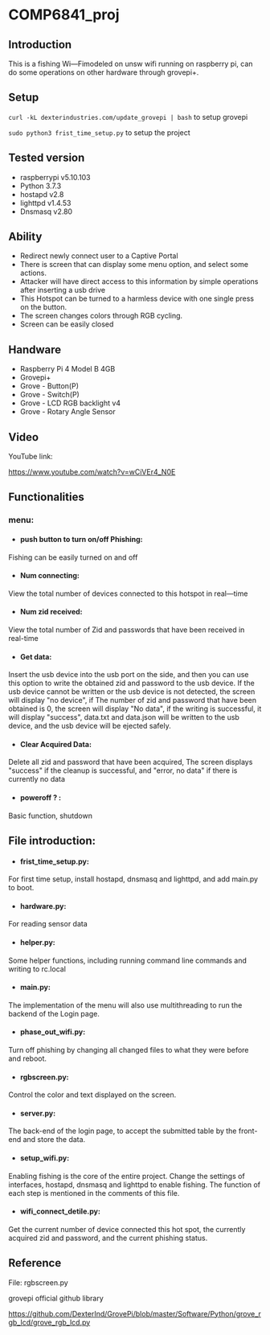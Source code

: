 # COMP6841_proj
## **Introduction**
This is a fishing Wi—Fimodeled on unsw wifi running on raspberry pi, can do some operations on other hardware through grovepi+.

## **Setup**

`
curl -kL dexterindustries.com/update_grovepi | bash
`
to setup grovepi

`
sudo python3 frist_time_setup.py
`
to setup the project

## **Tested version**
+ raspberrypi v5.10.103
+ Python 3.7.3
+ hostapd v2.8
+ lighttpd v1.4.53
+ Dnsmasq v2.80

## **Ability**
+ Redirect newly connect user to a Captive Portal
+ There is screen that can display some menu option, and select some actions.
+ Attacker will have direct access to this information by simple operations after inserting a usb drive
+ This Hotspot can be turned to a harmless device with one single press on the button.
+ The screen changes colors through RGB cycling.
+ Screen can be easily closed

## **Handware**
+ Raspberry Pi 4 Model B 4GB
+ Grovepi+
+ Grove - Button(P)
+ Grove - Switch(P)
+ Grove - LCD RGB backlight v4
+ Grove - Rotary Angle Sensor

## **Video**
YouTube link:

https://www.youtube.com/watch?v=wCiVEr4_N0E

## **Functionalities**
### **menu**:
  + #### push button to turn on/off Phishing:
  Fishing can be easily turned on and off
  + #### Num connecting:
  View  the total number of devices connected to this hotspot in real—time
  + #### Num zid received:
  View the total number of Zid and passwords that have been received in real-time
  + #### Get data:
  Insert the usb device into the usb port on the side, and then you can use this option to write the obtained zid and password to the usb device. If the usb device cannot be written or the usb device is not detected, the screen will display "no device", if The number of zid and password that have been obtained is 0, the screen will display "No data", if the writing is successful, it will display "success", data.txt and data.json will be written to the usb device, and the usb device will be ejected safely.
  + #### Clear Acquired Data:
  Delete all zid and password that have been acquired, The screen displays "success" if the cleanup is successful, and "error, no data" if there is currently no data
  + #### poweroff ? :
  Basic function, shutdown

## **File introduction**:
  + #### frist_time_setup.py:
  For first time setup, install hostapd, dnsmasq and lighttpd, and add main.py to boot.
  + #### hardware.py:
  For reading sensor data
  + #### helper.py:
  Some helper functions, including running command line commands and writing to rc.local
  + #### main.py:
  The implementation of the menu will also use multithreading to run the backend of the Login page.
  + #### phase_out_wifi.py:
  Turn off phishing by changing all changed files to what they were before and reboot.
  + #### rgbscreen.py:
  Control the color and text displayed on the screen.
  + #### server.py:
  The back-end of the login page, to accept the submitted table by the front-end and store the data.
  + #### setup_wifi.py:
  Enabling fishing is the core of the entire project. Change the settings of interfaces, hostapd, dnsmasq and lighttpd to enable fishing. The function of each step is mentioned in the comments of this file.
  + #### wifi_connect_detile.py:
  Get the current number of device connected this hot spot, the currently acquired zid and password, and the current phishing status.
  

## **Reference**

File: rgbscreen.py

grovepi official github library

https://github.com/DexterInd/GrovePi/blob/master/Software/Python/grove_rgb_lcd/grove_rgb_lcd.py
